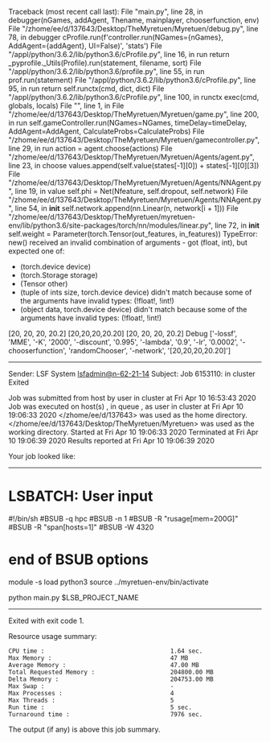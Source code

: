 Traceback (most recent call last):
  File "main.py", line 28, in <module>
    debugger(nGames, addAgent, Thename, mainplayer, chooserfunction, env)
  File "/zhome/ee/d/137643/Desktop/TheMyretuen/Myretuen/debug.py", line 78, in debugger
    cProfile.run(f'controller.run(NGames={nGames}, AddAgent={addAgent}, UI=False)', 'stats')
  File "/appl/python/3.6.2/lib/python3.6/cProfile.py", line 16, in run
    return _pyprofile._Utils(Profile).run(statement, filename, sort)
  File "/appl/python/3.6.2/lib/python3.6/profile.py", line 55, in run
    prof.run(statement)
  File "/appl/python/3.6.2/lib/python3.6/cProfile.py", line 95, in run
    return self.runctx(cmd, dict, dict)
  File "/appl/python/3.6.2/lib/python3.6/cProfile.py", line 100, in runctx
    exec(cmd, globals, locals)
  File "<string>", line 1, in <module>
  File "/zhome/ee/d/137643/Desktop/TheMyretuen/Myretuen/game.py", line 200, in run
    self.gameController.run(NGames=NGames, timeDelay=timeDelay, AddAgent=AddAgent, CalculateProbs=CalculateProbs)
  File "/zhome/ee/d/137643/Desktop/TheMyretuen/Myretuen/gamecontroller.py", line 29, in run
    action = agent.choose(actions)
  File "/zhome/ee/d/137643/Desktop/TheMyretuen/Myretuen/Agents/agent.py", line 23, in choose
    values.append(self.value(states[-1][0]) + states[-1][0][3])
  File "/zhome/ee/d/137643/Desktop/TheMyretuen/Myretuen/Agents/NNAgent.py", line 19, in value
    self.phi = Net(Nfeature, self.dropout, self.network)
  File "/zhome/ee/d/137643/Desktop/TheMyretuen/Myretuen/Agents/NNAgent.py", line 54, in __init__
    self.network.append(nn.Linear(n, network[i + 1]))
  File "/zhome/ee/d/137643/Desktop/TheMyretuen/myretuen-env/lib/python3.6/site-packages/torch/nn/modules/linear.py", line 72, in __init__
    self.weight = Parameter(torch.Tensor(out_features, in_features))
TypeError: new() received an invalid combination of arguments - got (float, int), but expected one of:
 * (torch.device device)
 * (torch.Storage storage)
 * (Tensor other)
 * (tuple of ints size, torch.device device)
      didn't match because some of the arguments have invalid types: (!float!, !int!)
 * (object data, torch.device device)
      didn't match because some of the arguments have invalid types: (!float!, !int!)

[20, 20, 20, 20.2] [20,20,20,20.20] [20, 20, 20, 20.2] Debug
['-lossf', 'MME', '-K', '2000', '-discount', '0.995', '-lambda', '0.9', '-lr', '0.0002', '-chooserfunction', 'randomChooser', '-network', '[20,20,20,20.20]']

------------------------------------------------------------
Sender: LSF System <lsfadmin@n-62-21-14>
Subject: Job 6153110: <NNAgent3network-20-20-30-20-20> in cluster <dcc> Exited

Job <NNAgent3network-20-20-30-20-20> was submitted from host <n-62-30-6> by user <s183905> in cluster <dcc> at Fri Apr 10 16:53:43 2020
Job was executed on host(s) <n-62-21-14>, in queue <hpc>, as user <s183905> in cluster <dcc> at Fri Apr 10 19:06:33 2020
</zhome/ee/d/137643> was used as the home directory.
</zhome/ee/d/137643/Desktop/TheMyretuen/Myretuen> was used as the working directory.
Started at Fri Apr 10 19:06:33 2020
Terminated at Fri Apr 10 19:06:39 2020
Results reported at Fri Apr 10 19:06:39 2020

Your job looked like:

------------------------------------------------------------
# LSBATCH: User input
#!/bin/sh
#BSUB -q hpc
#BSUB -n 1
#BSUB -R "rusage[mem=200G]"
#BSUB -R "span[hosts=1]"
#BSUB -W 4320
# end of BSUB options

module -s load python3
source ../myretuen-env/bin/activate

python main.py $LSB_PROJECT_NAME


------------------------------------------------------------

Exited with exit code 1.

Resource usage summary:

    CPU time :                                   1.64 sec.
    Max Memory :                                 47 MB
    Average Memory :                             47.00 MB
    Total Requested Memory :                     204800.00 MB
    Delta Memory :                               204753.00 MB
    Max Swap :                                   -
    Max Processes :                              4
    Max Threads :                                5
    Run time :                                   5 sec.
    Turnaround time :                            7976 sec.

The output (if any) is above this job summary.

